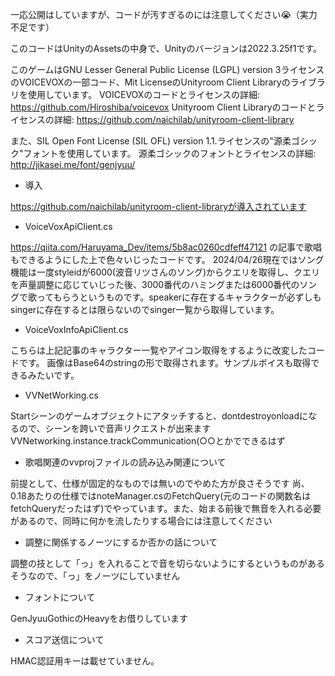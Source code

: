 一応公開はしていますが、コードが汚すぎるのには注意してください😭（実力不足です）

このコードはUnityのAssetsの中身で、Unityのバージョンは2022.3.25f1です。

このゲームはGNU Lesser General Public License (LGPL) version 3ライセンスのVOICEVOXの一部コード、Mit LicenseのUnityroom Client Libraryのライブラリを使用しています。
VOICEVOXのコードとライセンスの詳細: https://github.com/Hiroshiba/voicevox
Unityroom Client Libraryのコードとライセンスの詳細: https://github.com/naichilab/unityroom-client-library

また、SIL Open Font License (SIL OFL) version 1.1.ライセンスの"源柔ゴシック"フォントを使用しています。
源柔ゴシックのフォントとライセンスの詳細: http://jikasei.me/font/genjyuu/

- 導入

https://github.com/naichilab/unityroom-client-libraryが導入されています

- VoiceVoxApiClient.cs

https://qiita.com/Haruyama_Dev/items/5b8ac0260cdfeff47121 の記事で歌唱もできるようにした上で色々いじったコードです。
2024/04/26現在ではソング機能は一度styleidが6000(波音リツさんのソング)からクエリを取得し、クエリを声量調整に応じていじった後、3000番代のハミングまたは6000番代のソングで歌ってもらうというものです。speakerに存在するキャラクターが必ずしもsingerに存在するとは限らないのでsinger一覧から取得しています。

- VoiceVoxInfoApiClient.cs

こちらは上記記事のキャラクター一覧やアイコン取得をするように改変したコードです。
画像はBase64のstringの形で取得されます。サンプルボイスも取得できるみたいです。

- VVNetWorking.cs

Startシーンのゲームオブジェクトにアタッチすると、dontdestroyonloadになるので、シーンを跨いで音声リクエストが出来ます
VVNetworking.instance.trackCommunication(○○とかでできるはず

- 歌唱関連のvvprojファイルの読み込み関連について

前提として、仕様が固定的なものでは無いのでやめた方が良さそうです
尚、0.18あたりの仕様ではnoteManager.csのFetchQuery(元のコードの関数名はfetchQueryだったはず)でやっています。また、始まる前後で無音を入れる必要があるので、同時に何かを流したりする場合には注意してください

- 調整に関係するノーツにするか否かの話について

調整の技として「っ」を入れることで音を切らないようにするというものがあるそうなので、「っ」をノーツにしていません

- フォントについて

GenJyuuGothicのHeavyをお借りしています

- スコア送信について

HMAC認証用キーは載せていません。